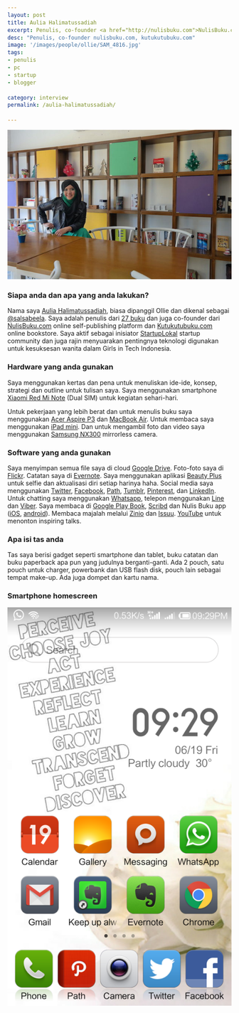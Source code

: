 ```yaml
---
layout: post
title: Aulia Halimatussadiah
excerpt: Penulis, co-founder <a href="http://nulisbuku.com">NulisBuku.com</a> dan <a href="http://Kutukutubuku.com">Kutukutubuku.com</a>
desc: "Penulis, co-founder nulisbuku.com, kutukutubuku.com"
image: '/images/people/ollie/SAM_4816.jpg'
tags:
- penulis
- pc
- startup
- blogger

category: interview
permalink: /aulia-halimatussadiah/

---
```


![Aulia Halimatussadiah, Ollie](/images/people/ollie/SAM_4816.jpg)


### Siapa anda dan apa yang anda lakukan?
Nama saya [Aulia Halimatussadiah](http://www.salsabeela.com/), biasa dipanggil Ollie dan dikenal sebagai [@salsabeela](https://twitter.com/salsabeela). Saya adalah penulis dari [27 buku](http://www.salsabeela.com/my-books/) dan juga co-founder dari [NulisBuku.com](http://nulisbuku.com) online self-publishing platform dan [Kutukutubuku.com](http://Kutukutubuku.com) online bookstore. Saya aktif sebagai inisiator [StartupLokal](http://startuplokal.org/) startup community dan juga rajin menyuarakan pentingnya teknologi digunakan untuk kesuksesan wanita dalam Girls in Tech Indonesia.

### Hardware yang anda gunakan
Saya menggunakan kertas dan pena untuk menuliskan ide-ide, konsep, strategi dan outline untuk tulisan saya. Saya menggunakan smartphone [Xiaomi Red Mi Note](http://www.mi.com/id/note/) (Dual SIM) untuk kegiatan sehari-hari.    

Untuk pekerjaan yang lebih berat dan untuk menulis buku saya menggunakan [Acer Aspire P3](http://www.techradar.com/reviews/pc-mac/laptops-portable-pcs/laptops-and-netbooks/acer-aspire-p3-1149127/review) dan [MacBook Air](http://www.apple.com/macbook-air/). Untuk membaca saya menggunakan [iPad mini](https://www.apple.com/ipad-mini-3/). Dan untuk mengambil foto dan video saya menggunakan [Samsung NX300](http://www.samsung.com/us/nx300-series-dslr-interchangeable-lens-digital-cameras/#/sharper) mirrorless camera.

### Software yang anda gunakan
Saya menyimpan semua file saya di cloud [Google Drive](https://www.google.com/drive/). Foto-foto saya di [Flickr](https://www.flickr.com/photos/salsabeela/). Catatan saya di [Evernote](https://evernote.com/). Saya menggunakan aplikasi [Beauty Plus](http://www.beautyplus.com/EN/index.html) untuk selfie dan aktualisasi diri setiap harinya haha. Social media saya menggunakan [Twitter](https://twitter.com/), [Facebook](https://facebook.com/), [Path](https://path.com/), [Tumblr](https://www.tumblr.com/), [Pinterest](https://www.pinterest.com/), dan [LinkedIn](https://www.linkedin.com/).    
Untuk chatting saya menggunakan [Whatsapp](https://www.whatsapp.com/), telepon menggunakan [Line](http://line.me/en/) dan [Viber](https://www.viber.com/en/). Saya membaca di [Google Play Book](https://play.google.com/store/books?hl=en), [Scribd](https://www.scribd.com/) dan Nulis Buku app ([iOS](https://itunes.apple.com/id/app/nulis-buku/id517936317?mt=8), [android](https://play.google.com/store/apps/details?id=com.livi.nulisbuku)). Membaca majalah melalui [Zinio](http://zinio.com) dan [Issuu](http://issuu.com/). [YouTube](https://youtube.com/) untuk menonton inspiring talks.

### Apa isi tas anda
Tas saya berisi gadget seperti smartphone dan tablet, buku catatan dan buku paperback apa pun yang judulnya berganti-ganti. Ada 2 pouch, satu pouch untuk charger, powerbank dan USB flash disk, pouch lain sebagai tempat make-up. Ada juga dompet dan kartu nama.

### Smartphone homescreen
![Aulia Halimatussadiah homescreen](/images/people/ollie/Screenshot_2015-06-19-21-29-35-576x1024.png)

